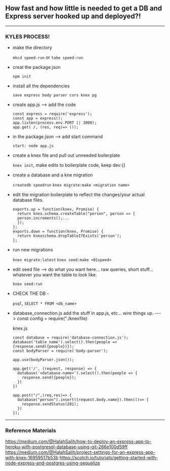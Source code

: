 ## How fast and how little is needed to get a DB and Express server hooked up and deployed?! 
--------
### KYLES PROCESS!

- make the directory 

  `mkcd speed-run` or `take speed-run`

- creat the package.json

  `npm init`

- install all the dependencies

  `save express body parser cors knex pg`

- create app.js --> add the code

  ```
  const express = require('express');
  const app = express();
  app.listen(process.env.PORT || 3000);
  app.get( /, (res, req)=> ());
  ```

- in the package.json --> add start command 

  `start: node app.js`

- create a knex file and pull out unneeded boilerplate

  `knex init`, make edits to boilerplate code, keep dev:{}

- create a database and a kne migration

  `createdb speedrun`
  `knex migrate:make <migration name>`

- edit the migration boilerplate to reflect the changes/your actual database files.

  ```
  exports.up = function(knex, Promise) {
    return knex.schema.createTable("person", person => { 
    person.increments();...
    });
  };
  exports.down = function(knex, Promise) {
    return knexschema.dropTableIfExists('person');
  };
  ```
- run new migrations

  `knex migrate:latest`
  `knex seed:make <01speed>`

- edit seed file --> do what you want here... raw queries, short stuff... whatever you want the table to look like.

  `knex seed:run`

- CHECK THE DB -

  `psql`, `SELECT * FROM <db_name>`

- database_connection.js add the stuff in app.js, etc... wire things up. ---> const config = require("./knexfile)
  
  knex.js 
  ```
  const database = require('database-connection.js');
  database('table name').select().then(people => {response.send({people})});
  const bodyParser = require('body-parser');

  app.use(bodyParser.json());
  
  app.get('/', (request, response) => {
    database('<database-name>').select().then(people => {
      response.send({people});
    })
  })

  app.post("/",(req,res)=> {
    database("person").insert({request.body.name}).then(()=> {
      response.sendStatus(201);
    })
  });
  ```
---

### Reference Materials

https://medium.com/@HalahSalih/how-to-deploy-an-express-app-to-heroku-with-postgresql-database-using-git-266e100d59ff
https://medium.com/@HalahSalih/project-settings-for-an-express-app-with-knex-16959517b53b
https://scotch.io/tutorials/getting-started-with-node-express-and-postgres-using-sequelize